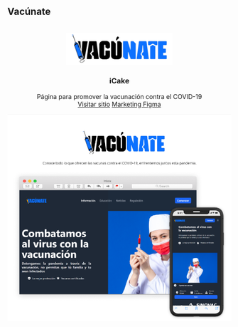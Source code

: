 ## Vacúnate
<!-- LOGO -->
<br />
<div align="center">
  <a href="https://github.com/Josue9405/iCake-HTML">
    <img src="static/img/vacunate_bicolor_logo.png" alt="Logo" width="240">
  </a>

  <h3 align="center">iCake</h3>

  <p align="center">
    Página para promover la vacunación contra el COVID-19
    <br />
    <a href="https://josue9405.github.io/vacunate/">Visitar sitio</a>
    <a href="https://www.figma.com/file/YbMxR80xFeMxqdzzoWAIfT/Vac%C3%BAnate?node-id=0%3A1">Marketing Figma</a>
  </p>
</div>
<p align="center"><img src="figma.png" alt="Vacúnatw"></p>
